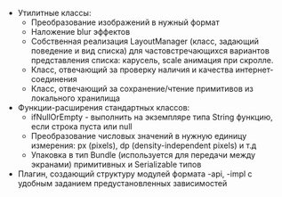 - Утилитные классы:
  - Преобразование изображений в нужный формат
  - Наложение blur эффектов
  - Собственная реализация LayoutManager (класс, задающий поведение и вид списка) для частовстречающихся вариантов представления списка: карусель, scale анимация при скролле.
  - Класс, отвечающий за проверку наличия и качества интернет-соединения
  - Класс, отвечающий за сохранение/чтение примитивов из локального хранилища
- Функции-расширения стандартных классов:
  - ifNullOrEmpty - выполнить на экземпляре типа String функцию, если строка пуста или null
  - Преобразование числовых значений в нужную единицу измерения: px (pixels), dp (density-independent pixels) и т.д
  - Упаковка в тип Bundle (используется для передачи между экранами) примитивных и Serializable типов 
- Плагин, создающий структуру модулей формата -api, -impl с удобным заданием предустановленных зависимостей